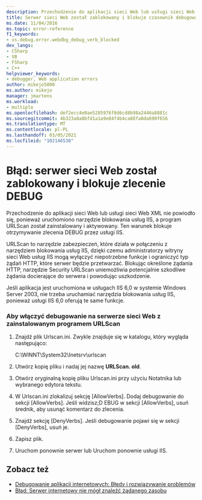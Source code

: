 ```yaml
---
description: Przechodzenie do aplikacji sieci Web lub usługi sieci Web XML nie powiodło się, ponieważ uruchomiono narzędzie blokowania usług IIS, a program URLScan został zainstalowany i aktywowany.
title: Serwer sieci Web został zablokowany i blokuje czasownik debugowania | Microsoft Docs
ms.date: 11/04/2016
ms.topic: error-reference
f1_keywords:
- vs.debug.error.webdbg_debug_verb_blocked
dev_langs:
- CSharp
- VB
- FSharp
- C++
helpviewer_keywords:
- debugger, Web application errors
author: mikejo5000
ms.author: mikejo
manager: jmartens
ms.workload:
- multiple
ms.openlocfilehash: def2ecc4e0ae5285976f8d6cd8b98a2446a8881c
ms.sourcegitcommit: 4b323a8a8bfd1a1a9e84f4b4ca88fa8da690f656
ms.translationtype: MT
ms.contentlocale: pl-PL
ms.lasthandoff: 03/05/2021
ms.locfileid: "102146538"
---
```

# <a name="error-the-web-server-has-been-locked-down-and-is-blocking-the-debug-verb"></a>Błąd: serwer sieci Web został zablokowany i blokuje zlecenie DEBUG
Przechodzenie do aplikacji sieci Web lub usługi sieci Web XML nie powiodło się, ponieważ uruchomiono narzędzie blokowania usług IIS, a program URLScan został zainstalowany i aktywowany. Ten warunek blokuje otrzymywanie zlecenia DEBUG przez usługi IIS.

 URLScan to narzędzie zabezpieczeń, które działa w połączeniu z narzędziem blokowania usług IIS, dzięki czemu administratorzy witryny sieci Web usług IIS mogą wyłączyć niepotrzebne funkcje i ograniczyć typ żądań HTTP, które serwer będzie przetwarzać. Blokując określone żądania HTTP, narzędzie Security URLScan uniemożliwia potencjalnie szkodliwe żądania docierające do serwera i powodując uszkodzenie.

 Jeśli aplikacja jest uruchomiona w usługach IIS 6,0 w systemie Windows Server 2003, nie trzeba uruchamiać narzędzia blokowania usług IIS, ponieważ usługi IIS 6,0 oferują te same funkcje.

### <a name="to-enable-debugging-on-a-web-server-with-urlscan-installed"></a>Aby włączyć debugowanie na serwerze sieci Web z zainstalowanym programem URLScan

1. Znajdź plik Urlscan.ini. Zwykle znajduje się w katalogu, który wygląda następująco:

     C:\WINNT\System32\Inetsrv\urlscan

2. Utwórz kopię pliku i nadaj jej nazwę **URLScan. old**.

3. Otwórz oryginalną kopię pliku Urlscan.ini przy użyciu Notatnika lub wybranego edytora tekstu.

4. W Urlscan.ini zlokalizuj sekcję [AllowVerbs]. Dodaj debugowanie do sekcji [AllowVerbs]. Jeśli widzisz;D EBUG w sekcji [AllowVerbs], usuń średnik, aby usunąć komentarz do zlecenia.

5. Znajdź sekcję [DenyVerbs]. Jeśli debugowanie pojawi się w sekcji [DenyVerbs], usuń je.

6. Zapisz plik.

7. Uruchom ponownie serwer lub Uruchom ponownie usługi IIS.

## <a name="see-also"></a>Zobacz też
- [Debugowanie aplikacji internetowych: Błędy i rozwiązywanie problemów](../debugger/debugging-web-applications-errors-and-troubleshooting.md)
- [Błąd: Serwer internetowy nie mógł znaleźć żądanego zasobu](../debugger/error-the-web-server-could-not-find-the-requested-resource.md)
